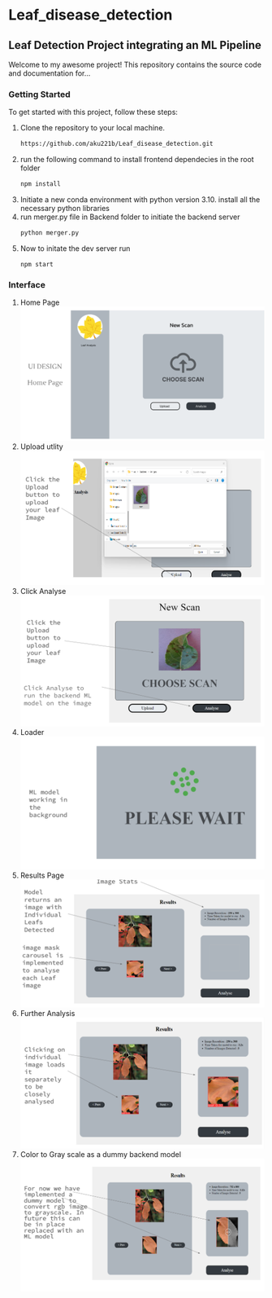 # Leaf_disease_detection
## Leaf Detection Project integrating an ML Pipeline 

Welcome to my awesome project! This repository contains the source code and documentation for...

### Getting Started

To get started with this project, follow these steps:

1. Clone the repository to your local machine.
   ```bash
   https://github.com/aku221b/Leaf_disease_detection.git
   ```
2. run the following command to install frontend dependecies in the root folder
   ```bash
   npm install
   ```
3. Initiate a new conda environment with python version 3.10. install all the necessary python libraries
4. run merger.py file in Backend folder to initiate the backend server
   ```bash
   python merger.py
   ```
5. Now to initate the dev server run
   ```
   npm start
   ```
### Interface

1. Home Page
    ![plot](./src/utils/1.png)
2. Upload utlity
    ![plot](./src/utils/2.png)
3. Click Analyse
    ![plot](./src/utils/3.png)
4. Loader
   ![plot](./src/utils/4.png)
5. Results Page
   ![plot](./src/utils/5.png)
6. Further Analysis
   ![plot](./src/utils/6.png)
7. Color to Gray scale as a dummy backend model 
   ![plot](./src/utils/7.png)
